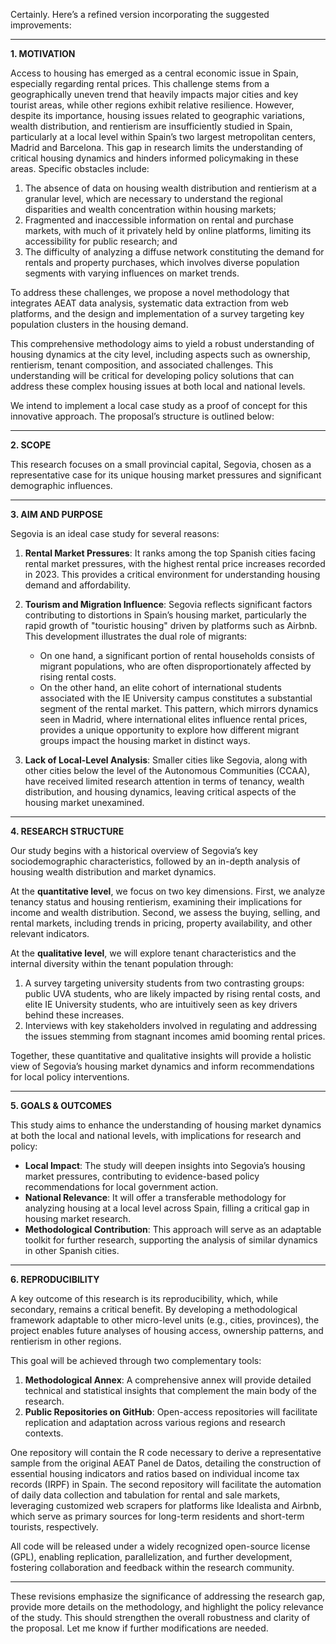 Certainly. Here’s a refined version incorporating the suggested improvements:

---

**1. MOTIVATION**

Access to housing has emerged as a central economic issue in Spain, especially regarding rental prices. This challenge stems from a geographically uneven trend that heavily impacts major cities and key tourist areas, while other regions exhibit relative resilience. However, despite its importance, housing issues related to geographic variations, wealth distribution, and rentierism are insufficiently studied in Spain, particularly at a local level within Spain’s two largest metropolitan centers, Madrid and Barcelona. This gap in research limits the understanding of critical housing dynamics and hinders informed policymaking in these areas. Specific obstacles include:

1. The absence of data on housing wealth distribution and rentierism at a granular level, which are necessary to understand the regional disparities and wealth concentration within housing markets;
2. Fragmented and inaccessible information on rental and purchase markets, with much of it privately held by online platforms, limiting its accessibility for public research; and
3. The difficulty of analyzing a diffuse network constituting the demand for rentals and property purchases, which involves diverse population segments with varying influences on market trends.

To address these challenges, we propose a novel methodology that integrates AEAT data analysis, systematic data extraction from web platforms, and the design and implementation of a survey targeting key population clusters in the housing demand.

This comprehensive methodology aims to yield a robust understanding of housing dynamics at the city level, including aspects such as ownership, rentierism, tenant composition, and associated challenges. This understanding will be critical for developing policy solutions that can address these complex housing issues at both local and national levels.

We intend to implement a local case study as a proof of concept for this innovative approach. The proposal’s structure is outlined below:

---

**2. SCOPE**

This research focuses on a small provincial capital, Segovia, chosen as a representative case for its unique housing market pressures and significant demographic influences.

---

**3. AIM AND PURPOSE**

Segovia is an ideal case study for several reasons:

1. **Rental Market Pressures**: It ranks among the top Spanish cities facing rental market pressures, with the highest rental price increases recorded in 2023. This provides a critical environment for understanding housing demand and affordability.
   
2. **Tourism and Migration Influence**: Segovia reflects significant factors contributing to distortions in Spain’s housing market, particularly the rapid growth of "touristic housing" driven by platforms such as Airbnb. This development illustrates the dual role of migrants:
   - On one hand, a significant portion of rental households consists of migrant populations, who are often disproportionately affected by rising rental costs.
   - On the other hand, an elite cohort of international students associated with the IE University campus constitutes a substantial segment of the rental market. This pattern, which mirrors dynamics seen in Madrid, where international elites influence rental prices, provides a unique opportunity to explore how different migrant groups impact the housing market in distinct ways.

3. **Lack of Local-Level Analysis**: Smaller cities like Segovia, along with other cities below the level of the Autonomous Communities (CCAA), have received limited research attention in terms of tenancy, wealth distribution, and housing dynamics, leaving critical aspects of the housing market unexamined.

---

**4. RESEARCH STRUCTURE**

Our study begins with a historical overview of Segovia’s key sociodemographic characteristics, followed by an in-depth analysis of housing wealth distribution and market dynamics. 

At the **quantitative level**, we focus on two key dimensions. First, we analyze tenancy status and housing rentierism, examining their implications for income and wealth distribution. Second, we assess the buying, selling, and rental markets, including trends in pricing, property availability, and other relevant indicators. 

At the **qualitative level**, we will explore tenant characteristics and the internal diversity within the tenant population through:
1. A survey targeting university students from two contrasting groups: public UVA students, who are likely impacted by rising rental costs, and elite IE University students, who are intuitively seen as key drivers behind these increases.
2. Interviews with key stakeholders involved in regulating and addressing the issues stemming from stagnant incomes amid booming rental prices.

Together, these quantitative and qualitative insights will provide a holistic view of Segovia’s housing market dynamics and inform recommendations for local policy interventions.

---

**5. GOALS & OUTCOMES**

This study aims to enhance the understanding of housing market dynamics at both the local and national levels, with implications for research and policy:

- **Local Impact**: The study will deepen insights into Segovia’s housing market pressures, contributing to evidence-based policy recommendations for local government action.
- **National Relevance**: It will offer a transferable methodology for analyzing housing at a local level across Spain, filling a critical gap in housing market research.
- **Methodological Contribution**: This approach will serve as an adaptable toolkit for further research, supporting the analysis of similar dynamics in other Spanish cities.

---

**6. REPRODUCIBILITY**

A key outcome of this research is its reproducibility, which, while secondary, remains a critical benefit. By developing a methodological framework adaptable to other micro-level units (e.g., cities, provinces), the project enables future analyses of housing access, ownership patterns, and rentierism in other regions.

This goal will be achieved through two complementary tools:
1. **Methodological Annex**: A comprehensive annex will provide detailed technical and statistical insights that complement the main body of the research.
2. **Public Repositories on GitHub**: Open-access repositories will facilitate replication and adaptation across various regions and research contexts.

One repository will contain the R code necessary to derive a representative sample from the original AEAT Panel de Datos, detailing the construction of essential housing indicators and ratios based on individual income tax records (IRPF) in Spain. The second repository will facilitate the automation of daily data collection and tabulation for rental and sale markets, leveraging customized web scrapers for platforms like Idealista and Airbnb, which serve as primary sources for long-term residents and short-term tourists, respectively.

All code will be released under a widely recognized open-source license (GPL), enabling replication, parallelization, and further development, fostering collaboration and feedback within the research community.

---

These revisions emphasize the significance of addressing the research gap, provide more details on the methodology, and highlight the policy relevance of the study. This should strengthen the overall robustness and clarity of the proposal. Let me know if further modifications are needed.